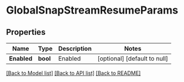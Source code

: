 # GlobalSnapStreamResumeParams

## Properties
Name | Type | Description | Notes
------------ | ------------- | ------------- | -------------
**Enabled** | **bool** | Enabled | [optional] [default to null]

[[Back to Model list]](../README.md#documentation-for-models) [[Back to API list]](../README.md#documentation-for-api-endpoints) [[Back to README]](../README.md)


